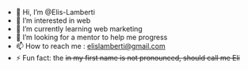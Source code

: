 - 👋 Hi, I’m @Elis-Lamberti
- 👀 I’m interested in web 
- 🌱 I’m currently learning web marketing
- 💞️ I’m looking for a mentor to help me progress 
- 📫 How to reach me : elislamberti@gmail.com
- ⚡ Fun fact: the <s> in my first name is not pronounced, should call me Eli

<!---
Elis-Lamberti/Elis-Lamberti is a ✨ special ✨ repository because its `README.md` (this file) appears on your GitHub profile.
You can click the Preview link to take a look at your changes.
--->
